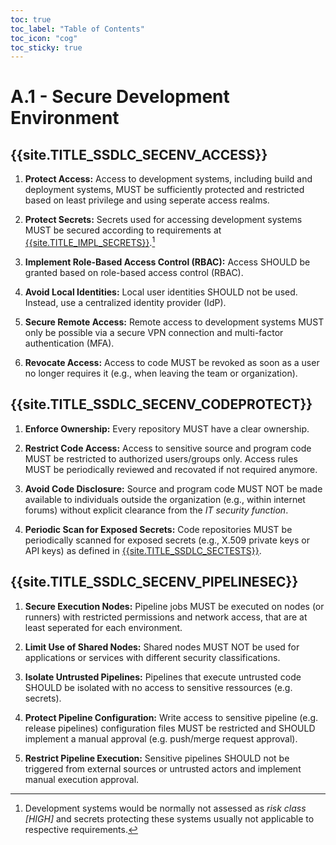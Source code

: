 ```yaml
---
toc: true
toc_label: "Table of Contents"
toc_icon: "cog"
toc_sticky: true
---
```

# A.1 - Secure Development Environment

## {{site.TITLE_SSDLC_SECENV_ACCESS}}

1. **Protect Access:** Access to development systems, including build and deployment systems, MUST be sufficiently protected and restricted based on least privilege and using seperate access realms.

2. **Protect Secrets:** Secrets used for accessing development systems MUST be secured according to requirements at [{{site.TITLE_IMPL_SECRETS}}]({{site.URL_IMPL_SECRETS}}).[^1]

3. **Implement Role-Based Access Control (RBAC):** Access SHOULD be granted based on role-based access control (RBAC).

4. **Avoid Local Identities:** Local user identities SHOULD not be used. Instead, use a centralized identity provider (IdP).

5. **Secure Remote Access:** Remote access to development systems MUST only be possible via a secure VPN connection and multi-factor authentication (MFA).

6. **Revocate Access:** Access to code MUST be revoked as soon as a user no longer requires it (e.g., when leaving the team or organization).

## {{site.TITLE_SSDLC_SECENV_CODEPROTECT}}

1. **Enforce Ownership:** Every repository MUST have a clear ownership.

2. **Restrict Code Access:** Access to sensitive source and program code MUST be restricted to authorized users/groups only. Access rules MUST be periodically reviewed and recovated if not required anymore. 

3. **Avoid Code Disclosure:** Source and program code MUST NOT be made available to individuals outside the organization (e.g., within internet forums) without explicit clearance from the *IT security function*.

4. **Periodic Scan for Exposed Secrets:** Code repositories MUST be periodically scanned for exposed secrets (e.g., X.509 private keys or API keys) as defined in [{{site.TITLE_SSDLC_SECTESTS}}]({{site.URL_SSDLC_SECTESTS}}).

## {{site.TITLE_SSDLC_SECENV_PIPELINESEC}}

1. **Secure Execution Nodes:** Pipeline jobs MUST be executed on nodes (or runners) with restricted permissions and network access, that are at least seperated for each environment.

2. **Limit Use of Shared Nodes:** Shared nodes MUST NOT be used for applications or services with different security classifications.

3. **Isolate Untrusted Pipelines:** Pipelines that execute untrusted code SHOULD be isolated with no access to sensitive ressources (e.g. secrets).

4. **Protect Pipeline Configuration:** Write access to sensitive pipeline (e.g. release pipelines) configuration files MUST be restricted and SHOULD implement a manual approval (e.g. push/merge request approval).

5. **Restrict Pipeline Execution:** Sensitive pipelines SHOULD not be triggered from external sources or untrusted actors and implement manual execution approval.


[^1]: Development systems would be normally not assessed as *risk class [HIGH]* and secrets protecting these systems usually not applicable to respective requirements.
